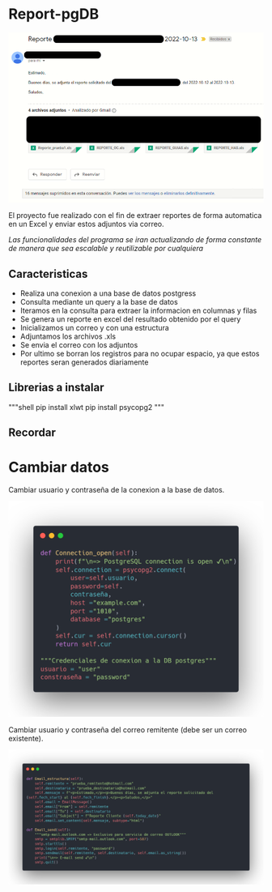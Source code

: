 # Report-pgDB

![](img/Correo_img.png)

El proyecto fue realizado con el fin de extraer reportes de forma automatica en un Excel y enviar estos adjuntos via correo.

*Las funcionalidades del programa se iran actualizando de forma constante de manera que sea escalable y reutilizable por cualquiera*

## Caracteristicas

- Realiza una conexion a una base de datos postgress
- Consulta mediante un query a la base de datos
- Iteramos en la consulta para extraer la informacion en columnas y filas
- Se genera un reporte en excel del resultado obtenido por el query
- Inicializamos un correo y con una estructura
- Adjuntamos los archivos .xls
- Se envia el correo con los adjuntos
- Por ultimo se borran los registros para no ocupar espacio, ya que estos reportes seran generados diariamente

## Librerias a instalar

"""shell
pip install xlwt
pip install psycopg2
"""

## Recordar

# Cambiar datos

Cambiar usuario y contraseña de la conexion a la base de datos.

![](img/user_pass_DB.png)

Cambiar usuario y contraseña del correo remitente (debe ser un correo existente).

![](img/user_pass_email.png)
